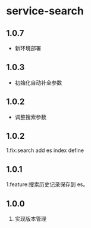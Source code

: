 # service-search

## 1.0.7
- 新环境部署

## 1.0.3
- 初始化自动补全参数

## 1.0.2
- 调整搜索参数

## 1.0.2
1.fix:search add es index define

## 1.0.1
1.feature:搜索历史记录保存到 es。

## 1.0.0
1. 实现版本管理
